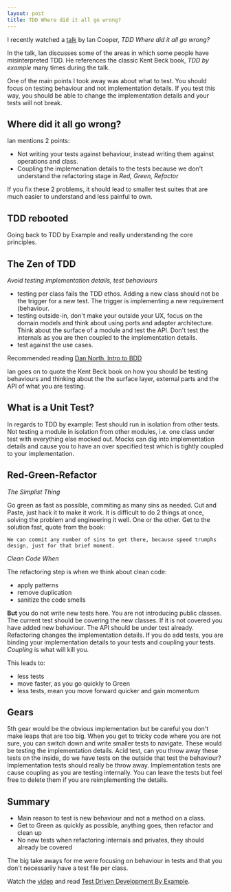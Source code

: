 ```yaml
---
layout: post
title: TDD Where did it all go wrong?
---
```


I recently watched a [talk][1] by Ian Cooper, *TDD Where did it all go wrong?*

In the talk, Ian discusses some of the areas in which some people have misinterpreted TDD. He references the classic Kent Beck book, *TDD by example* many times during the talk.

One of the main points I took away was about what to test. You should focus on testing behaviour and not implementation details.
If you test this way, you should be able to change the implementation details and your tests will not break.

## Where did it all go wrong?

Ian mentions 2 points:

- Not writing your tests against behaviour, instead writing them against operations and class.
- Coupling the implemenation details to the tests because we don't understand the refactoring stage in *Red, Green, Refactor*

If you fix these 2 problems, it should lead to smaller test suites that are much easier to understand and less painful to own.

## TDD rebooted

Going back to TDD by Example and really understanding the core principles.

## The Zen of TDD
*Avoid testing implementation details, test behaviours*

- testing per class fails the TDD ethos. Adding a new class should not be the trigger for a new test. The trigger is implementing a new requirement (behaviour.
- testing outside-in, don't make your outside your UX, focus on the domain models and think about using ports and adapter architecture. Think about the surface of a module and test the API. Don't test the internals as you are then coupled to the implementation details.
- test against the use cases.

Recommended reading [Dan North, Intro to BDD][2]

Ian goes on to quote the Kent Beck book on how you should be testing behaviours and thinking about the  the surface layer, external parts and the API of what you are testing.

## What is a Unit Test?

In regards to TDD by example: Test should run in isolation from other tests. Not testing a module in isolation from other modules, i.e. one class under test with everything else mocked out. Mocks can dig into implementation details and cause you to have an over specified test which is tightly coupled to your implementation.

## Red-Green-Refactor

*The Simplist Thing*

Go green as fast as possible, commiting as many sins as needed. Cut and Paste, just hack it to make it work.
It is difficult to do 2 things at once, solving the problem and engineering it well. One or the other.
Get to the solution fast, quote from the book:

```
We can commit any number of sins to get there, because speed trumphs design, just for that brief moment.
```

*Clean Code When*

The refactoring step is when we think about clean code:

- apply patterns
- remove duplication
- sanitize the code smells

**But** you do not write new tests here. You are not introducing public classes. The current test should be covering the new classes. If it is not covered you have added new behaviour. The API should be under test already.
Refactoring changes the implementation details. If you do add tests, you are binding your implementation details to your tests and coupling your tests. *Coupling* is what will kill you.

This leads to:

- less tests
- move faster, as you go quickly to Green
- less tests, mean you move forward quicker and gain momentum

## Gears

5th gear would be the obvious implementation but be careful you don't make leaps that are too big.
When you get to tricky code where you are not sure, you can switch down and write smaller tests to navigate. These would be testing the implementation details.
Acid test, can you throw away these tests on the inside, do we have tests on the outside that test the behaviour?
Implementation tests should really be throw away. Implementation tests are cause coupling as you are testing internally. You can leave the tests but feel free to delete them if you are reimplementing the details.

## Summary

- Main reason to test is new behaviour and not a method on a class.
- Get to Green as quickly as possible, anything goes, then refactor and clean up
- No new tests when refactoring internals and privates, they should already be covered

The big take aways for me were focusing on behaviour in tests and that you don't necessarily have a test file per class.

Watch the [video][1] and read [Test Driven Development By Example][3].


[1]: https://vimeo.com/68375232
[2]: http://dannorth.net/introducing-bdd/
[3]: http://www.amazon.co.uk/gp/product/0321146530/ref=as_li_tl?ie=UTF8&camp=1634&creative=19450&creativeASIN=0321146530&linkCode=as2&tag=amazonss-21&linkId=ZCEFD56GJVZVA6XN
